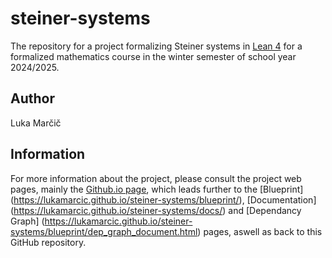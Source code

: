 # steiner-systems

The repository for a project formalizing Steiner systems in [Lean 4](https://lean-lang.org/) for a formalized mathematics course
in the winter semester of school year 2024/2025.

## Author

Luka Marčič

## Information

For more information about the project, please consult the project web pages, mainly
the [Github.io page](https://lukamarcic.github.io/steiner-systems/), which leads further to
the [Blueprint] (https://lukamarcic.github.io/steiner-systems/blueprint/),
[Documentation] (https://lukamarcic.github.io/steiner-systems/docs/) and
[Dependancy Graph] (https://lukamarcic.github.io/steiner-systems/blueprint/dep_graph_document.html)
pages, aswell as back to this GitHub repository.
